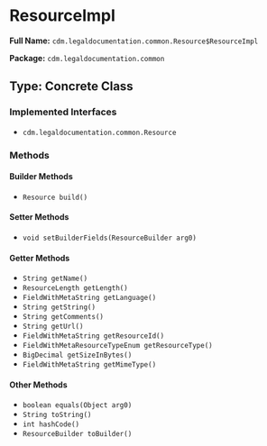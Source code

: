 # ResourceImpl

**Full Name:** `cdm.legaldocumentation.common.Resource$ResourceImpl`

**Package:** `cdm.legaldocumentation.common`

## Type: Concrete Class

### Implemented Interfaces

- `cdm.legaldocumentation.common.Resource`

### Methods

#### Builder Methods

- `Resource build()`

#### Setter Methods

- `void setBuilderFields(ResourceBuilder arg0)`

#### Getter Methods

- `String getName()`
- `ResourceLength getLength()`
- `FieldWithMetaString getLanguage()`
- `String getString()`
- `String getComments()`
- `String getUrl()`
- `FieldWithMetaString getResourceId()`
- `FieldWithMetaResourceTypeEnum getResourceType()`
- `BigDecimal getSizeInBytes()`
- `FieldWithMetaString getMimeType()`

#### Other Methods

- `boolean equals(Object arg0)`
- `String toString()`
- `int hashCode()`
- `ResourceBuilder toBuilder()`

